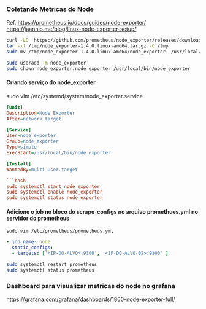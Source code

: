 ### Coletando Metricas do Node

Ref. 
https://prometheus.io/docs/guides/node-exporter/
https://jaanhio.me/blog/linux-node-exporter-setup/

```bash
curl -LO  https://github.com/prometheus/node_exporter/releases/download/v1.4.0/node_exporter-1.4.0.linux-amd64.tar.gz --output-dir /tmp
tar -xf /tmp/node_exporter-1.4.0.linux-amd64.tar.gz -C /tmp
sudo mv /tmp/node_exporter-1.4.0.linux-amd64/node_exporter  /usr/local/bin
```
```bash
sudo useradd -m node_exporter
sudo chown node_exporter:node_exporter /usr/local/bin/node_exporter
```
#### Criando serviço  do node_exporter

sudo vim /etc/systemd/system/node_exporter.service

```ini
[Unit]
Description=Node Exporter
After=network.target

[Service]
User=node_exporter
Group=node_exporter
Type=simple
ExecStart=/usr/local/bin/node_exporter

[Install]
WantedBy=multi-user.target

```bash
sudo systemctl start node_exporter
sudo systemctl enable node_exporter
sudo systemctl status node_exporter
```

#### Adicione o job no bloco do scrape_configs no arquivo promethues.yml no servidor do prometheus

`sudo vim /etc/prometheus/prometheus.yml`

```yml
- job_name: node
  static_configs:
  - targets: ['<IP-DO-ALVO>:9100', '<IP-DO-ALVO-02>:9100' ]
```

```sh
sudo systemctl restart prometheus
sudo systemctl status prometheus
```

### Dashboard para visualizar metricas do node no grafana

https://grafana.com/grafana/dashboards/1860-node-exporter-full/
